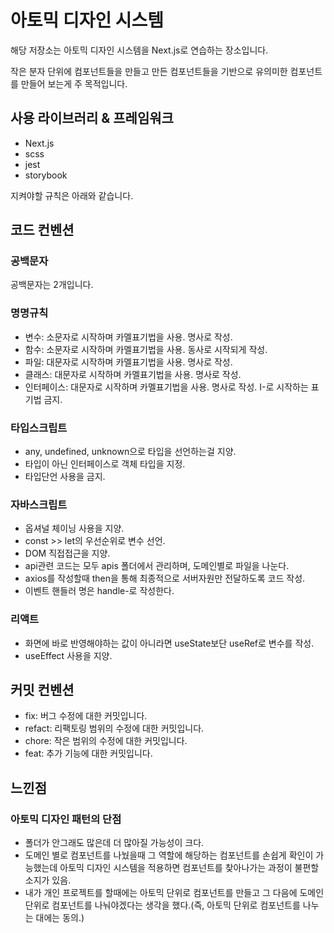 # 아토믹 디자인 시스템
해당 저장소는 아토믹 디자인 시스템을 Next.js로 연습하는 장소입니다.

작은 분자 단위에 컴포넌트들을 만들고 만든 컴포넌트들을 기반으로 유의미한 컴포넌트를 만들어 보는게 주 목적입니다.

## 사용 라이브러리 & 프레임워크
- Next.js
- scss
- jest
- storybook

지켜야할 규칙은 아래와 같습니다.

## 코드 컨벤션

### 공백문자
공백문자는 2개입니다.

### 명명규칙
- 변수: 소문자로 시작하며 카멜표기법을 사용. 명사로 작성.
- 함수: 소문자로 시작하며 카멜표기법을 사용. 동사로 시작되게 작성.
- 파일: 대문자로 시작하며 카멜표기법을 사용. 명사로 작성.
- 클래스: 대문자로 시작하며 카멜표기법을 사용. 명사로 작성.
- 인터페이스: 대문자로 시작하며 카멜표기법을 사용. 명사로 작성. I-로 시작하는 표기법 금지.

### 타입스크립트
- any, undefined, unknown으로 타입을 선언하는걸 지양.
- 타입이 아닌 인터페이스로 객체 타입을 지정.
- 타입단언 사용을 금지.

### 자바스크립트
- 옵셔널 체이닝 사용을 지양.
- const >> let의 우선순위로 변수 선언.
- DOM 직접접근을 지양.
- api관련 코드는 모두 apis 폴더에서 관리하며, 도메인별로 파일을 나눈다.
- axios를 작성할때 then을 통해 최종적으로 서버자원만 전달하도록 코드 작성.
- 이벤트 핸들러 명은 handle-로 작성한다.

### 리액트
- 화면에 바로 반영해야하는 값이 아니라면 useState보단 useRef로 변수를 작성.
- useEffect 사용을 지양.

## 커밋 컨벤션
- fix: 버그 수정에 대한 커밋입니다.
- refact: 리팩토링 범위의 수정에 대한 커밋입니다.
- chore: 작은 범위의 수정에 대한 커밋입니다.
- feat: 추가 기능에 대한 커밋입니다.


## 느낀점
### 아토믹 디자인 패턴의 단점
- 폴더가 안그래도 많은데 더 많아질 가능성이 크다.
- 도메인 별로 컴포넌트를 나눴을때 그 역할에 해당하는 컴포넌트를 손쉽게 확인이 가능했는데 아토믹 디자인 시스템을 적용하면 컴포넌트를 찾아나가는 과정이 불편할 소지가 있음.
- 내가 개인 프로젝트를 할때에는 아토믹 단위로 컴포넌트를 만들고 그 다음에 도메인 단위로 컴포넌트를 나눠야겠다는 생각을 했다.(즉, 아토믹 단위로 컴포넌트를 나누는 대에는 동의.)
